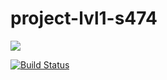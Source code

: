 # project-lvl1-s474
<a href="https://codeclimate.com/github/enceladus181/project-lvl1-s474/maintainability"><img src="https://api.codeclimate.com/v1/badges/5c20b78c9a7bc72b258a/maintainability" /></a>

[![Build Status](https://travis-ci.com/enceladus181/project-lvl1-s474.svg?branch=master)](https://travis-ci.com/enceladus181/project-lvl1-s474)
